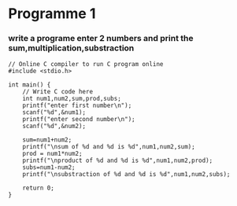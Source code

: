# Programme 1
### write a programe enter 2 numbers and print the sum,multiplication,substraction

```
// Online C compiler to run C program online
#include <stdio.h>

int main() {
    // Write C code here
    int num1,num2,sum,prod,subs;
    printf("enter first number\n");
    scanf("%d",&num1);
    printf("enter second number\n");
    scanf("%d",&num2);
    
    sum=num1+num2;
    printf("\nsum of %d and %d is %d",num1,num2,sum);
    prod = num1*num2;
    printf("\nproduct of %d and %d is %d",num1,num2,prod);
    subs=num1-num2;
    printf("\nsubstraction of %d and %d is %d",num1,num2,subs);

    return 0;
}
```

